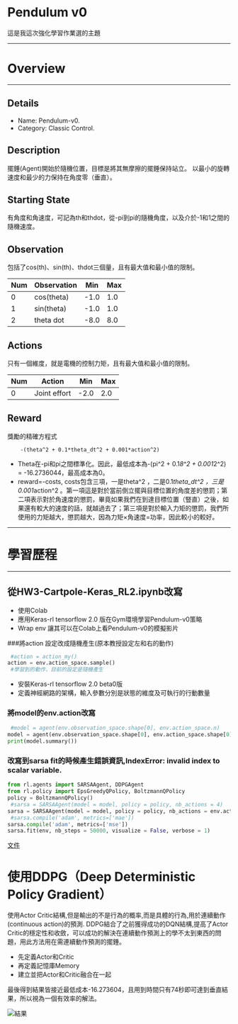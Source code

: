 # Pendulum v0這是我這次強化學習作業選的主題  __________________Overview=======_____________________Details---------------- Name: Pendulum-v0.- Category: Classic Control.Description-----------------擺錘(Agent)開始於隨機位置，目標是將其無摩擦的擺錘保持站立。以最小的旋轉速度和最少的力保持在角度零（垂直）。Starting State----------有角度和角速度，可記為th和thdot，從-pi到pi的隨機角度，以及介於-1和1之間的隨機速度。Observation-----------包括了cos(th)、sin(th)、thdot三個量，且有最大值和最小值的限制。Num | Observation | Min | Max---- | --- | --- | ---0 | cos(theta) | -1.0 | 1.01 | sin(theta) | -1.0 | 1.02 | theta dot | -8.0 | 8.0 Actions-----------只有一個維度，就是電機的控制力矩，且有最大值和最小值的限制。Num | Action | Min | Max---- | --- | --- | ---0 | Joint effort | -2.0 | 2.0Reward-------------  獎勵的精確方程式        -(theta^2 + 0.1*theta_dt^2 + 0.001*action^2)-  Theta在-pi和pi之間標準化。因此，最低成本為-(pi^2 + 0.1*8^2 + 0.001*2^2) = -16.2736044，最高成本為0。- reward=-costs, costs包含三項，一是theta^2 ，二是0.1*theta_dt^2 ，三是0.001*action^2 。第一項這是對於當前倒立擺與目標位置的角度差的懲罰；第二項表示對於角速度的懲罰，畢竟如果我們在到達目標位置（豎直）之後，如果還有較大的速度的話，就越過去了；第三項是對於輸入力矩的懲罰，我們所使用的力矩越大，懲罰越大，因為力矩×角速度=功率，因此較小的較好。     ______________________________________________# 學習歷程___________________________________________從HW3-Cartpole-Keras_RL2.ipynb改寫------------------------------------------- 使用Colab- 應用Keras-rl tensorflow 2.0 版在Gym環境學習Pendulum-v0策略- Wrap env 讓其可以在Colab上看Pendulum-v0的模擬影片###將action 設定改成隨機產生(原本教授設定左和右的動作)```python #action = action_my()action = env.action_space.sample() #學習到的動作，目前的設定是隨機產生```- 安裝Keras-rl tensorflow 2.0 beta0版- 定義神經網路的架構，輸入參數分別是狀態的維度及可執行的行動數量### 將model的env.action改寫```python #model = agent(env.observation_space.shape[0], env.action_space.n)model = agent(env.observation_space.shape[0], env.action_space.shape[0])print(model.summary())```### 改寫到sarsa fit的時候產生錯誤資訊,IndexError: invalid index to scalar variable.```pythonfrom rl.agents import SARSAAgent, DDPGAgentfrom rl.policy import EpsGreedyQPolicy, BoltzmannQPolicypolicy = BoltzmannQPolicy() #sarsa = SARSAAgent(model = model, policy = policy, nb_actions = 4)sarsa = SARSAAgent(model = model, policy = policy, nb_actions = env.action_space.shape[0]) #sarsa.compile('adam', metrics=['mae'])sarsa.compile('adam', metrics=['mse'])sarsa.fit(env, nb_steps = 50000, visualize = False, verbose = 1)```[文件](https://colab.research.google.com/drive/1Yvt2qoiB-SaByz1T2ZOOF0Q-aWmEiHzD#scrollTo=HxBxTicpK9NZ)# 使用DDPG（Deep Deterministic Policy Gradient）使用Actor Critic結構,但是輸出的不是行為的概率,而是具體的行為,用於連續動作(continuous action)的預測. DDPG結合了之前獲得成功的DQN結構,提高了Actor Critic的穩定性和收斂，可以成功的解決在連續動作預測上的學不太到東西的問題，用此方法用在需連續動作預測的擺錘。- 先定義Actor和Critic- 再定義記憶庫Memory- 建立並把Actor和Critic融合在一起最後得到結果皆接近最低成本-16.273604，且用到時間只有74秒即可達到垂直結果，所以視為一個有效率的解法。![結果](/Desktop/PP.jpg)